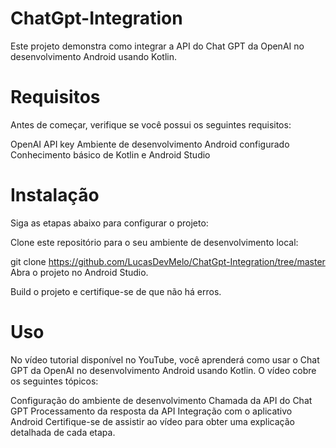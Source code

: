 # ChatGpt-Integration

Este projeto demonstra como integrar a API do Chat GPT da OpenAI no desenvolvimento Android usando Kotlin. 

# Requisitos
Antes de começar, verifique se você possui os seguintes requisitos:

OpenAI API key
Ambiente de desenvolvimento Android configurado
Conhecimento básico de Kotlin e Android Studio

# Instalação
Siga as etapas abaixo para configurar o projeto:

Clone este repositório para o seu ambiente de desenvolvimento local:

git clone https://github.com/LucasDevMelo/ChatGpt-Integration/tree/master
Abra o projeto no Android Studio.

Build o projeto e certifique-se de que não há erros.

# Uso
No vídeo tutorial disponível no YouTube, você aprenderá como usar o Chat GPT da OpenAI no desenvolvimento Android usando Kotlin. O vídeo cobre os seguintes tópicos:

Configuração do ambiente de desenvolvimento
Chamada da API do Chat GPT
Processamento da resposta da API
Integração com o aplicativo Android
Certifique-se de assistir ao vídeo para obter uma explicação detalhada de cada etapa.

